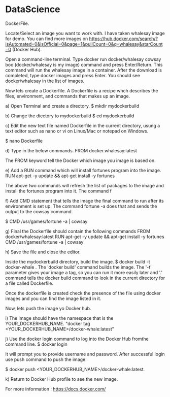# DataScience

DockerFile.

Locate/Select an image you want to work with. I have taken whalesay image for demo. You can find more images on https://hub.docker.com/search/?isAutomated=0&isOfficial=0&page=1&pullCount=0&q=whalesay&starCount=0 (Docker Hub). 

Open a command-line terminal. Type docker run docker/whalesay cowsay boo (docker/whalesay is my image) command and press Enter/Return. This command will run the whalesay image in a container. After the download is completed, type docker images and press Enter. You should see docker/whalesay in the list of images.

Now lets create a Dockerfile. A Dockerfile is a recipe whch describes the files, environment, and commands that makes up an image. 

a) Open Terminal and create a directory.
$ mkdir mydockerbuild

b) Change the diectory to mydockerbuild
$ cd mydockerbuild

c) Edit the new text file named Dockerfile in the current directory, usung a text editor such as nano or vi  on Linux/Mac or notepad on Windows.

$ nano Dockerfile

d) Type in the below commands.
FROM docker.whalesay:latest

The FROM keyword tell the Docker which image you image is based on.

e) Add a RUN command which will install fortunes program into the image.
RUN apt-get -y update && apt-get install -y fortunes

The above two commands will refresh the list of packages to the image and install the fortunes program into it. The command f

f) Add CMD statement that tells the image the final command to run after its environment is set up. The command fortune -a does that and sends the output to the cowsay command. 

$ CMD /usr/games/fortune -a | cowsay

g) Final the Dockerfile should contain the following commands
FROM docker/whalesay:latest
RUN apt-get -y update && apt-get install -y fortunes
CMD /usr/games/fortune -a | cowsay

h) Save the file and close the editor. 

Inside the mydockerbuild directory, build the image.
$ docker build -t docker-whale .
The 'docker build' command builds the image. The '-t' parameter gives your image a tag, so you can run it more easily later and '.' command tells the docker build command to look in the current directory for a file called Dockerfile. 

Once the dockerfile is created check the presence of the file using docker images and you can find the image listed in it.

Now, lets push the image yo Docker hub.

i) The image should have the namespace that is the YOUR_DOCKERHUB_NAME. 
    "docker tag <imageid> <YOUR_DOCKERHUB_NAME>/docker-whale:latest"

j) Use the docker login command to log into the Docker Hub fromthe command line.
$ docker login

It will prompt you to provide username and password. After successful login use push command to push the image.

$ docker push <YOUR_DOCKERHUB_NAME>/docker-whale:latest.

k) Return to Docker Hub profile to see the new image.


For more information : https://docs.docker.com/




